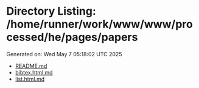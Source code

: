 # Directory Listing: /home/runner/work/www/www/processed/he/pages/papers
Generated on: Wed May  7 05:18:02 UTC 2025

- [README.md](README.md)
- [bibtex.html.md](bibtex.html.md)
- [list.html.md](list.html.md)
